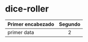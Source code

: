 # dice-roller

| Primer encabezado | Segundo |
| ----------------- | :-----: |
| primer data       | 2       |